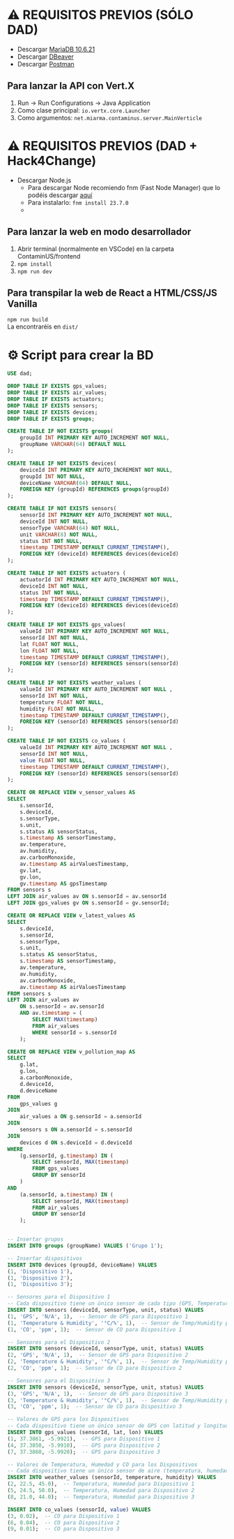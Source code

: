 # ⚠ REQUISITOS PREVIOS (SÓLO DAD)
- Descargar [MariaDB 10.6.21](https://mariadb.org/download/?t=mariadb&p=mariadb&r=10.6.21&os=windows&cpu=x86_64&pkg=msi&mirror=raiolanetworks)
- Descargar [DBeaver](https://dbeaver.io/download/)
- Descargar [Postman](https://www.postman.com/downloads/)

## Para lanzar la API con Vert.X 
1. Run -> Run Configurations -> Java Application
2. Como clase principal: `io.vertx.core.Launcher`
3. Como argumentos: `net.miarma.contaminus.server.MainVerticle`

# ⚠ REQUISITOS PREVIOS (DAD + Hack4Change)
- Descargar Node.js
    - Para descargar Node recomiendo fnm (Fast Node Manager) que lo podéis descargar [aquí](https://miarma.net/descargas)
    - Para instalarlo: `fnm install 23.7.0`
    -   
## Para lanzar la web en modo desarrollador
1. Abrir terminal (normalmente en VSCode) en la carpeta ContaminUS/frontend
2. `npm install`
3. `npm run dev`

## Para transpilar la web de React a HTML/CSS/JS Vanilla
`npm run build` <br>
La encontraréis en `dist/`

# ⚙️ Script para crear la BD
```sql
USE dad;

DROP TABLE IF EXISTS gps_values;
DROP TABLE IF EXISTS air_values;
DROP TABLE IF EXISTS actuators;
DROP TABLE IF EXISTS sensors;
DROP TABLE IF EXISTS devices;
DROP TABLE IF EXISTS groups;

CREATE TABLE IF NOT EXISTS groups(
	groupId INT PRIMARY KEY AUTO_INCREMENT NOT NULL,
	groupName VARCHAR(64) DEFAULT NULL
);

CREATE TABLE IF NOT EXISTS devices(
	deviceId INT PRIMARY KEY AUTO_INCREMENT NOT NULL,
	groupId INT NOT NULL,
	deviceName VARCHAR(64) DEFAULT NULL,
	FOREIGN KEY (groupId) REFERENCES groups(groupId)
);

CREATE TABLE IF NOT EXISTS sensors(
	sensorId INT PRIMARY KEY AUTO_INCREMENT NOT NULL,
	deviceId INT NOT NULL,
	sensorType VARCHAR(64) NOT NULL,
	unit VARCHAR(8) NOT NULL,
	status INT NOT NULL,
	timestamp TIMESTAMP DEFAULT CURRENT_TIMESTAMP(),
	FOREIGN KEY (deviceId) REFERENCES devices(deviceId)
);

CREATE TABLE IF NOT EXISTS actuators (
	actuatorId INT PRIMARY KEY AUTO_INCREMENT NOT NULL,
	deviceId INT NOT NULL,
	status INT NOT NULL,
	timestamp TIMESTAMP DEFAULT CURRENT_TIMESTAMP(),
	FOREIGN KEY (deviceId) REFERENCES devices(deviceId)
);

CREATE TABLE IF NOT EXISTS gps_values(
	valueId INT PRIMARY KEY AUTO_INCREMENT NOT NULL,
	sensorId INT NOT NULL,
	lat FLOAT NOT NULL,
	lon FLOAT NOT NULL,
	timestamp TIMESTAMP DEFAULT CURRENT_TIMESTAMP(),
	FOREIGN KEY (sensorId) REFERENCES sensors(sensorId)
);

CREATE TABLE IF NOT EXISTS weather_values (
	valueId INT PRIMARY KEY AUTO_INCREMENT NOT NULL ,
	sensorId INT NOT NULL,
	temperature FLOAT NOT NULL,
	humidity FLOAT NOT NULL,
	timestamp TIMESTAMP DEFAULT CURRENT_TIMESTAMP(),
	FOREIGN KEY (sensorId) REFERENCES sensors(sensorId)
);

CREATE TABLE IF NOT EXISTS co_values (
	valueId INT PRIMARY KEY AUTO_INCREMENT NOT NULL ,
	sensorId INT NOT NULL,
	value FLOAT NOT NULL,
	timestamp TIMESTAMP DEFAULT CURRENT_TIMESTAMP(),
	FOREIGN KEY (sensorId) REFERENCES sensors(sensorId)
);

CREATE OR REPLACE VIEW v_sensor_values AS
SELECT 
    s.sensorId,
    s.deviceId,
    s.sensorType,
    s.unit,
    s.status AS sensorStatus,
    s.timestamp AS sensorTimestamp,
    av.temperature,
    av.humidity,
    av.carbonMonoxide,
    av.timestamp AS airValuesTimestamp,
    gv.lat,
    gv.lon,
    gv.timestamp AS gpsTimestamp
FROM sensors s
LEFT JOIN air_values av ON s.sensorId = av.sensorId
LEFT JOIN gps_values gv ON s.sensorId = gv.sensorId;

CREATE OR REPLACE VIEW v_latest_values AS
SELECT 
    s.deviceId,
    s.sensorId,
    s.sensorType,
    s.unit,
    s.status AS sensorStatus,
    s.timestamp AS sensorTimestamp,
    av.temperature,
    av.humidity,
    av.carbonMonoxide,
    av.timestamp AS airValuesTimestamp
FROM sensors s
LEFT JOIN air_values av 
    ON s.sensorId = av.sensorId 
    AND av.timestamp = (
        SELECT MAX(timestamp) 
        FROM air_values 
        WHERE sensorId = s.sensorId
    );

CREATE OR REPLACE VIEW v_pollution_map AS
SELECT
    g.lat,
    g.lon,
    a.carbonMonoxide,
    d.deviceId,
    d.deviceName
FROM
    gps_values g
JOIN
    air_values a ON g.sensorId = a.sensorId
JOIN
    sensors s ON a.sensorId = s.sensorId
JOIN
    devices d ON s.deviceId = d.deviceId
WHERE
    (g.sensorId, g.timestamp) IN (
        SELECT sensorId, MAX(timestamp)
        FROM gps_values
        GROUP BY sensorId
    )
AND
    (a.sensorId, a.timestamp) IN (
        SELECT sensorId, MAX(timestamp)
        FROM air_values
        GROUP BY sensorId
    );


-- Insertar grupos
INSERT INTO groups (groupName) VALUES ('Grupo 1');

-- Insertar dispositivos
INSERT INTO devices (groupId, deviceName) VALUES
(1, 'Dispositivo 1'),
(1, 'Dispositivo 2'),
(1, 'Dispositivo 3');

-- Sensores para el Dispositivo 1
-- Cada dispositivo tiene un único sensor de cada tipo (GPS, Temperature & Humidity, CO)
INSERT INTO sensors (deviceId, sensorType, unit, status) VALUES
(1, 'GPS', 'N/A', 1),  -- Sensor de GPS para Dispositivo 1
(1, 'Temperature & Humidity', '°C/%', 1),  -- Sensor de Temp/Humidity para Dispositivo 1
(1, 'CO', 'ppm', 1);  -- Sensor de CO para Dispositivo 1

-- Sensores para el Dispositivo 2
INSERT INTO sensors (deviceId, sensorType, unit, status) VALUES
(2, 'GPS', 'N/A', 1),  -- Sensor de GPS para Dispositivo 2
(2, 'Temperature & Humidity', '°C/%', 1),  -- Sensor de Temp/Humidity para Dispositivo 2
(2, 'CO', 'ppm', 1);  -- Sensor de CO para Dispositivo 2

-- Sensores para el Dispositivo 3
INSERT INTO sensors (deviceId, sensorType, unit, status) VALUES
(3, 'GPS', 'N/A', 1),  -- Sensor de GPS para Dispositivo 3
(3, 'Temperature & Humidity', '°C/%', 1),  -- Sensor de Temp/Humidity para Dispositivo 3
(3, 'CO', 'ppm', 1);  -- Sensor de CO para Dispositivo 3

-- Valores de GPS para los Dispositivos
-- Cada dispositivo tiene un único sensor de GPS con latitud y longitud asociada
INSERT INTO gps_values (sensorId, lat, lon) VALUES
(1, 37.3861, -5.9921),  -- GPS para Dispositivo 1
(4, 37.3850, -5.9910),  -- GPS para Dispositivo 2
(7, 37.3860, -5.9920);  -- GPS para Dispositivo 3

-- Valores de Temperatura, Humedad y CO para los Dispositivos
-- Cada dispositivo tiene un único sensor de aire (temperatura, humedad, CO) con valores asociados
INSERT INTO weather_values (sensorId, temperature, humidity) VALUES
(2, 22.5, 45.0),  -- Temperatura, Humedad para Dispositivo 1
(5, 24.5, 50.0),  -- Temperatura, Humedad para Dispositivo 2
(8, 21.0, 44.0);  -- Temperatura, Humedad para Dispositivo 3

INSERT INTO co_values (sensorId, value) VALUES
(3, 0.02),  -- CO para Dispositivo 1
(6, 0.04),  -- CO para Dispositivo 2
(9, 0.01);  -- CO para Dispositivo 3
```
